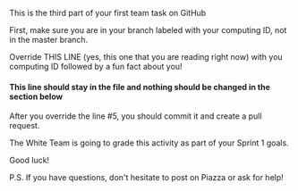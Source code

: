 This is the third part of your first team task on GitHub

First, make sure you are in your branch labeled with your computing ID, not in the master branch.

Override THIS LINE (yes, this one that you are reading right now) with you computing ID followed by a fun fact about you!

#### This line should stay in the file and nothing should be changed in the section below

After you override the line #5, you should commit it and create a pull request.

The White Team is going to grade this activity as part of your Sprint 1 goals.

Good luck!

P.S. If you have questions, don't hesitate to post on Piazza or ask for help!
